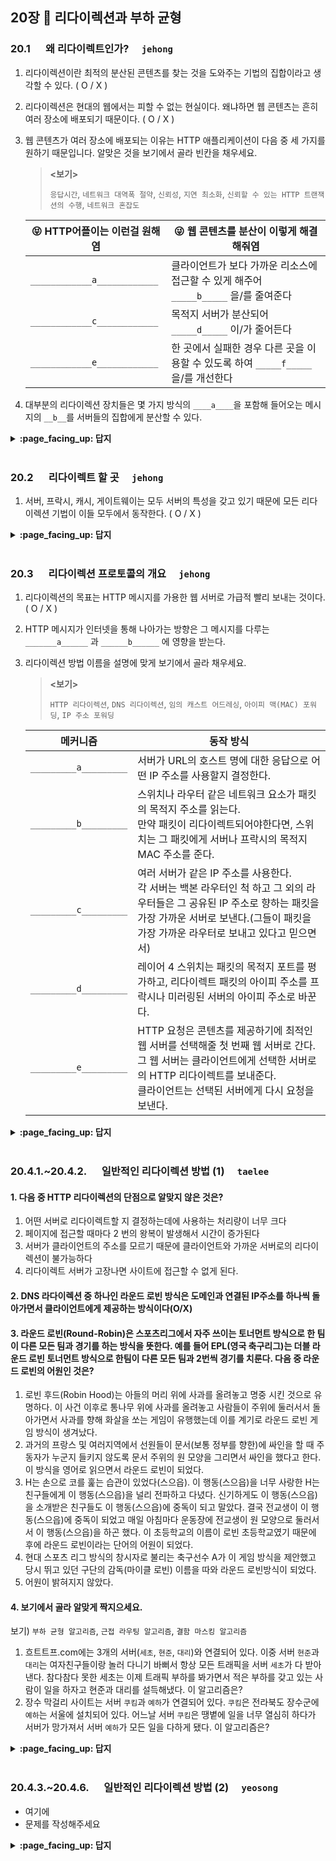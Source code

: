 ## 20장 :octopus: 리다이렉션과 부하 균형
### __20.1__ 　  왜 리다이렉트인가?　 `jehong`

1. 리다이렉션이란 최적의 분산된 콘텐츠를 찾는 것을 도와주는 기법의 집합이라고 생각할 수 있다. ( O / X )

2. 리다이렉션은 현대의 웹에서는 피할 수 없는 현실이다. 왜냐하면 웹 콘텐츠는 흔히 여러 장소에 배포되기 때문이다. ( O / X )

3. 웹 콘텐츠가 여러 장소에 배포되는 이유는 HTTP 애플리케이션이 다음 중 세 가지를 원하기 때문입니다. 알맞은 것을 보기에서 골라 빈칸을 채우세요.

   > **<보기>**
   >
   > `응답시간`,  `네트워크 대역폭 절약`, `신뢰성`, `지연 최소화`, `신뢰할 수 있는 HTTP 트랜잭션의 수행`, `네트워크 혼잡도`

   | 😝 HTTP어플이는 이런걸 원해염 | 😜 웹 콘텐츠를 분산이 이렇게 해결해줘염                       |
   | ---------------------------- | ------------------------------------------------------------ |
   | `____________a____________`  | 클라이언트가 보다 가까운 리소스에 접근할 수 있게 해주어 `_____b_____` 을/를 줄여준다 |
   | `____________c____________`  | 목적지 서버가 분산되어 `_____d_____` 이/가 줄어든다          |
   | `____________e____________`  | 한 곳에서 실패한 경우 다른 곳을 이용할 수 있도록 하여 `_____f_____` 을/를 개선한다 |

4. 대부분의 리다이렉션 장치들은 몇 가지 방식의 `____a____`을 포함해 들어오는 메시지의 `__b__`를 서버들의 집합에게 분산할 수 있다.

<details>
<summary> <b> :page_facing_up: 답지 </b>  </summary>
<div markdown="1">

1. 리다이렉션이란 최적의 분산된 콘텐츠를 찾는 것을 도와주는 기법의 집합이라고 생각할 수 있다. ( **O** )  **p.522**

2. 리다이렉션은 현대의 웹에서는 피할 수 없는 현실이다. 왜냐하면 웹 콘텐츠는 흔히 여러 장소에 배포되기 때문이다. ( **O** )  **p.522**

3. 웹 콘텐츠가 여러 장소에 배포되는 이유는 HTTP 애플리케이션이 다음 중 세 가지를 원하기 때문입니다. 알맞은 것을 보기에서 골라 빈칸을 채우세요. **p.522**

   > **<보기>**
   >
   > `응답시간`,  `네트워크 대역폭 절약`, `신뢰성`, `지연 최소화`, `신뢰할 수 있는 HTTP 트랜잭션의 수행`, `네트워크 혼잡도`

   | 😝 HTTP어플이는 이런걸 원해염             | 😜 웹 콘텐츠를 분산이 이렇게 해결해줘염                       |
   | ---------------------------------------- | ------------------------------------------------------------ |
   | `a. 지연 최소화`                         | 클라이언트가 보다 가까운 리소스에 접근할 수 있게 해주어 `b. 응답시간` 을/를 줄여준다 |
   | `c. 네트워크 대역폭 절약`                | 목적지 서버가 분산되어 `d. 네트워크 혼잡도` 이/가 줄어든다   |
   | `e. 신뢰할 수 있는 HTTP 트랜잭션의 수행` | 한 곳에서 실패한 경우 다른 곳을 이용할 수 있도록 하여 `f. 신뢰성` 을/를 개선한다 |

4. 대부분의 리다이렉션 장치들은 몇 가지 방식의 `a.부하균형`을 포함해 들어오는 메시지의 `b.부하` 를 서버들의 집합에게 분산할 수 있다. **p.522**

</div>
</details>
<br>

### __20.2__ 　  리다이렉트 할 곳　 `jehong`

1. 서버, 프락시, 캐시, 게이트웨이는 모두 서버의 특성을 갖고 있기 때문에 모든 리다이렉션 기법이 이들 모두에서 동작한다. ( O / X )

<details>
<summary> <b> :page_facing_up: 답지 </b>  </summary>
<div markdown="1">

1. 서버, 프락시, 캐시, 게이트웨이는 모두 서버의 특성을 갖고 있기 때문에 모든 리다이렉션 기법이 이들 모두에서 동작한다. ( **X** ) **p.522**

   > **답: X**
   >
   > 어떤 리다이렉션 기술들은 특정 종류의 종단만을 위해 특별히 설계되어 일반적인 적용이 불가능하다.

</div>
</details>
<br>

### __20.3__ 　  리다이렉션 프로토콜의 개요　 `jehong`

1. 리다이렉션의 목표는 HTTP 메시지를 가용한 웹 서버로 가급적 빨리 보내는 것이다. ( O / X )

2. HTTP 메시지가 인터넷을 통해 나아가는 방향은 그 메시지를 다루는 `_______a______` 과 `______b______` 에 영향을 받는다.

3. 리다이렉션 방법 이름을 설명에 맞게 보기에서 골라 채우세요.

   > **<보기>**
   >
   > `HTTP 리다이렉션`, `DNS 리다이렉션`, `임의 캐스트 어드레싱`, `아이피 맥(MAC) 포워딩`, `IP 주소 포워딩`

   | 메커니즘              | 동작 방식                                                    |
   | --------------------- | ------------------------------------------------------------ |
   | `_________a_________` | 서버가 URL의 호스트 명에 대한 응답으로 어떤 IP 주소를 사용할지 결정한다. |
   | `_________b_________` | 스위치나 라우터 같은 네트워크 요소가 패킷의 목적지 주소를 읽는다.<br />만약 패킷이 리다이렉트되어야한다면, 스위치는 그 패킷에게 서버나 프락시의 목적지 MAC 주소를 준다. |
   | `_________c_________` | 여러 서버가 같은 IP 주소를 사용한다.<br />각 서버는 백본 라우터인 척 하고 그 외의 라우터들은 그 공유된 IP 주소로 향하는 패킷을 가장 가까운 서버로 보낸다.(그들이 패킷을 가장 가까운 라우터로 보내고 있다고 믿으면서) |
   | `_________d_________` | 레이어 4 스위치는 패킷의 목적지 포트를 평가하고, 리다이렉트 패킷의 아이피 주소를 프락시나 미러링된 서버의 아이피 주소로 바꾼다. |
   | `_________e_________` | HTTP 요청은 콘텐츠를 제공하기에 최적인 웹 서버를 선택해줄 첫 번째 웹 서버로 간다.<br />그 웹 서버는 클라이언트에게 선택한 서버로의 HTTP 리다이렉트를 보내준다.<br />클라이언트는 선택된 서버에게 다시 요청을 보낸다. |



<details>
<summary> <b> :page_facing_up: 답지 </b>  </summary>
<div markdown="1">

1. 리다이렉션의 목표는 HTTP 메시지를 가용한 웹 서버로 가급적 빨리 보내는 것이다. ( **O** ) **p.523**

2. HTTP 메시지가 인터넷을 통해 나아가는 방향은 그 메시지를 다루는 `a. HTTP 애플리케이션` 과 `b. 라우팅 장치` 에 영향을 받는다. **p.523**

3. 리다이렉션 방법 이름을 설명에 맞게 보기에서 골라 채우세요. **p.524**

   > **<보기>**
   >
   > `HTTP 리다이렉션`, `DNS 리다이렉션`, `임의 캐스트 어드레싱`, `아이피 맥(MAC) 포워딩`, `IP 주소 포워딩`

   | 메커니즘                   | 동작 방식                                                    |
   | -------------------------- | ------------------------------------------------------------ |
   | `a. DNS 리다이렉션`        | 서버가 URL의 호스트 명에 대한 응답으로 어떤 IP 주소를 사용할지 결정한다. |
   | `b. 아이피 맥(MAC) 포워딩` | 스위치나 라우터 같은 네트워크 요소가 패킷의 목적지 주소를 읽는다.<br />만약 패킷이 리다이렉트되어야한다면, 스위치는 그 패킷에게 서버나 프락시의 목적지 MAC 주소를 준다. |
   | `c. 임의 캐스트 어드레싱`  | 여러 서버가 같은 IP 주소를 사용한다.<br />각 서버는 백본 라우터인 척 하고 그 외의 라우터들은 그 공유된 IP 주소로 향하는 패킷을 가장 가까운 서버로 보낸다.(그들이 패킷을 가장 가까운 라우터로 보내고 있다고 믿으면서) |
   | `d. IP 주소 포워딩`        | 레이어 4 스위치는 패킷의 목적지 포트를 평가하고, 리다이렉트 패킷의 아이피 주소를 프락시나 미러링된 서버의 아이피 주소로 바꾼다. |
   | `e. HTTP 리다이렉션`       | HTTP 요청은 콘텐츠를 제공하기에 최적인 웹 서버를 선택해줄 첫 번째 웹 서버로 간다.<br />그 웹 서버는 클라이언트에게 선택한 서버로의 HTTP 리다이렉트를 보내준다.<br />클라이언트는 선택된 서버에게 다시 요청을 보낸다. |

   



</div>
</details>
<br>



### __20.4.1.~20.4.2.__ 　  일반적인 리다이렉션 방법 (1)　 `taelee`

#### 1. 다음 중 HTTP 리다이렉션의 단점으로 알맞지 않은 것은?

  1. 어떤 서버로 리다이렉트할 지 결정하는데에 사용하는 처리량이 너무 크다
  2. 페이지에 접근할 때마다 2 번의 왕복이 발생해서 시간이 증가된다
  3. 서버가 클라이언트의 주소를 모르기 때문에 클라이언트와 가까운 서버로의 리다이렉션이 불가능하다
  4. 리다이렉트 서버가 고장나면 사이트에 접근할 수 없게 된다.

#### 2. DNS 라다이렉션 중 하나인 라운드 로빈 방식은 도메인과 연결된 IP주소를 하나씩 돌아가면서 클라이언트에게 제공하는 방식이다(O/X)

#### 3. 라운드 로빈(Round-Robin)은 스포츠리그에서 자주 쓰이는 토너먼트 방식으로 한 팀이 다른 모든 팀과 경기를 하는 방식을 뜻한다. 예를 들어 EPL(영국 축구리그)는 더블 라운드 로빈 토너먼트 방식으로 한팀이 다른 모든 팀과 2번씩 경기를 치룬다. 다음 중 라운드 로빈의 어원인 것은?

1. 로빈 후드(Robin Hood)는 아들의 머리 위에 사과를 올려놓고 명중 시킨 것으로 유명하다. 이 사건 이후로 통나무 위에 사과를 올려놓고 사람들이 주위에 둘러서서 돌아가면서 사과를 향해 화살을 쏘는 게임이 유행했는데 이를 계기로 라운드 로빈 게임 방식이 생겨났다.
2. 과거의 프랑스 및 여러지역에서 선원들이 문서(보통 정부를 향한)에 싸인을 할 때 주동자가 누군지 들키지 않도록 문서 주위의 원 모양을 그리면서 싸인을 했다고 한다. 이 방식을 영어로 읽으면서 라운드 로빈이 되었다.
3. H는 손으로 코를 훑는 습관이 있었다(스으읍). 이 행동(스으읍)을 너무 사랑한 H는 친구들에게 이 행동(스으읍)을 널리 전파하고 다녔다. 신기하게도 이 행동(스으읍)을 소개받은 친구들도 이 행동(스으읍)에 중독이 되고 말았다. 결국 전교생이 이 행동(스으읍)에 중독이 되었고 매일 아침마다 운동장에 전교생이 원 모양으로 둘러서서 이 행동(스으읍)을 하곤 했다. 이 초등학교의 이름이 로빈 초등학교였기 때문에 후에 라운드 로빈이라는 단어의 어원이 되었다.
4. 현대 스포츠 리그 방식의 창시자로 불리는 축구선수 A가 이 게임 방식을 제안했고 당시 뛰고 있던 구단의 감독(마이클 로빈) 이름을 따와 라운드 로빈방식이 되었다.
5. 어원이 밝혀지지 않았다.

#### 4. 보기에서 골라 알맞게 짝지으세요.

보기) `부하 균형 알고리즘`, `근접 라우팅 알고리즘`, `결함 마스킹 알고리즘`

1. 흐트트프.com에는 3개의 서버(`세초`, `현준`, `대리`)와 연결되어 있다.  이중 서버 `현준`과 `대리`는 여자친구들이랑 놀러 다니기 바뻐서 항상 모든 트래픽을 서버 `세초`가 다 받아낸다. 참다참다 못한 세초는 이제 트래픽 부하를 봐가면서 적은 부하를 갖고 있는 사람이 일을 하자고 현준과 대리를 설득해냈다. 이 알고리즘은?
2. 장수 막걸리 사이트는 서버 `쿠킴`과 `예하`가 연결되어 있다. `쿠킴`은 전라북도 장수군에 `예하`는 서울에 설치되어 있다. 어느날 서버 `쿠킴`은 땡볕에 일을 너무 열심히 하다가 서버가 망가져서 서버 `예하`가 모든 일을 다하게 됐다. 이 알고리즘은?



<details>
<summary> <b> :page_facing_up: 답지 </b>  </summary>
<div markdown="1">

#### 1. 다음 중 HTTP 리다이렉션의 단점으로 알맞지 않은 것은?


  1. 어떤 서버로 리다이렉트할 지 결정하는데에 사용하는 처리량이 너무 크다
  2. 페이지에 접근할 때마다 2 번의 왕복이 발생해서 시간이 증가된다
  3. 서버가 클라이언트의 주소를 모르기 때문에 클라이언트와 가까운 서버로의 리다이렉션이 불가능하다
  4. 리다이렉트 서버가 고장나면 사이트에 접근할 수 없게 된다.

> 정답: 3번, HTTP 리다이렉션은 서버가 클라이언트의 주소를 알 수 있는 방식이다

#### 2. DNS 리다이렉션 중 하나인 라운드 로빈 방식은 도메인과 연결된 IP주소를 하나씩 돌아가면서 클라이언트에게 제공하는 방식이다(O/X)



> 정답: O, 라운드 로빈 방식은 가장 간단한 DNS 리다이렉션 방식으로 연결된 IP주소를 돌아가면서 클라이언트에게 제공한다.

#### 3. 라운드 로빈(Round-Robin)은 스포츠리그에서 자주 쓰이는 토너먼트 방식으로 한 팀이 다른 모든 팀과 경기를 하는 방식을 뜻한다. 예를 들어 EPL(영국 축구리그)는 더블 라운드 로빈 토너먼트 방식으로 한팀이 다른 모든 팀과 2번씩 경기를 치룬다. 다음 중 라운드 로빈의 어원인 것은?

1. 로빈 후드(Robin Hood)는 아들의 머리 위에 사과를 올려놓고 명중 시킨 것으로 유명하다. 이 사건 이후로 통나무 위에 사과를 올려놓고 사람들이 주위에 둘러서서 돌아가면서 사과를 향해 화살을 쏘는 게임이 유행했는데 이를 계기로 라운드 로빈 게임 방식이 생겨났다.

2. 과거의 프랑스 및 여러지역에서 선원들이 문서(보통 정부를 향한)에 싸인을 할 때 주동자가 누군지 들키지 않도록 문서 주위의 원 모양을 그리면서 싸인을 했다고 한다. 이 방식을 영어로 읽으면서 라운드 로빈이 되었다.

3. H는 손으로 코를 훑는 습관이 있었다(스으읍). 이 행동(스으읍)을 너무 사랑한 H는 친구들에게 이 행동(스으읍)을 널리 전파하고 다녔다. 신기하게도 이 행동(스으읍)을 소개받은 친구들도 이 행동(스으읍)에 중독이 되고 말았다. 결국 전교생이 이 행동(스으읍)에 중독이 되었고 매일 아침마다 운동장에 전교생이 원 모양으로 둘러서서 이 행동(스으읍)을 하곤 했다. 이 초등학교의 이름이 로빈 초등학교였기 때문에 후에 라운드 로빈이라는 단어의 어원이 되었다.

4. 현대 스포츠 리그 방식의 창시자로 불리는 축구선수 A가 이 게임 방식을 제안했고 당시 뛰고 있던 구단의 감독(마이클 로빈) 이름을 따와 라운드 로빈방식이 되었다.

5. 어원이 밝혀지지 않았다.

> 정답: 2번, 
> 1번의 사과를 맞춤 사람은 윌리엄텔이다.
> 4번 100% 지어낸 이야기다.
> 2번 https://www.wikiwand.com/en/Round-robin_(document)
> 위 링크에 들어가면 Round Robin방식으로 싸인된 문건을 볼 수 있다.
> 불어로 'rond rouban'라고 하는데 circle of ribbon이라는 뜻이다. 

#### 4. 보기에서 골라 알맞게 짝지으세요.

보기) `부하 균형 알고리즘`, `근접 라우팅 알고리즘`, `결함 마스킹 알고리즘`

1. 흐트트프.com에는 3개의 서버(`세초`, `현준`, `대리`)와 연결되어 있다.  이중 서버 `현준`과 `대리`는 여자친구들이랑 놀러 다니기 바뻐서 항상 모든 트래픽을 서버 `세초`가 다 받아낸다. 참다참다 못한 세초는 이제 트래픽 부하를 봐가면서 적은 부하를 갖고 있는 사람이 일을 하자고 현준과 대리를 설득해냈다. 이 알고리즘은?
> 정답: `부하 균형 알고리즘`
2. 장수 막걸리 사이트는 서버 `쿠킴`과 `예하`가 연결되어 있다. `쿠킴`은 전라북도 장수군에 `예하`는 서울에 설치되어 있다. 어느날 서버 `쿠킴`은 땡볕에 일을 너무 열심히 하다가 서버가 망가져서 서버 `예하`가 모든 일을 다하게 됐다. 이 알고리즘은?
> 정답: `결 마스킹 알고리즘`




</div>
</details>
<br>


### __20.4.3.~20.4.6.__ 　  일반적인 리다이렉션 방법 (2)　 `yeosong`
- 여기에
- 문제를 작성해주세요
<details>
<summary> <b> :page_facing_up: 답지 </b>  </summary>
<div markdown="1">
  
#### __20.4.3.~20.4.5__ 　  

다음 설명에 적합한 리다이렉션 방법을 고르세요.

`DNS 리다이렉션`
`캐시 배열 라우팅 프로토콜`
`애니캐스트(임의 어드레싱 캐스트)`
`IP MAC 포워딩`
`IP 주소 포워딩`

1. 이 방법은 라우터가 잠재적인 수신자 그룹 안에서 가장 가까운 노드로 연결 시켜주는 기법이 사용된다. `애니캐스트(임의 어드레싱 캐스트)`
2. 점 대 점으로만 가능하기 때문에, 서버와 프락시가 스위치와 한 홉 거리에 위치해야만 한다. `IP MAC 포워딩`
3. full NAT(완전 네트워크 주소 변환)으로 처리될 경우, 클라이언트 IP 주소를 웹 서버가 알 수 없게 된다. `IP 주소 포워딩`

#### __20.4.6__ 　  네트워크 구성요소 제어 프로토콜 NECP

`NECP`는 `NE`(네트워크 구성요소 - ex 라우터, 스위치)가 `SE`(서버 구성요소 - ex 웹 서버, 프락시 캐시)와 대화할 때 쓰는 프로토콜이다.

![20-3](https://user-images.githubusercontent.com/53321189/93371884-0455d580-f88e-11ea-9121-4b6872673ce1.png)

</div>
</details>
<br>
